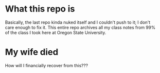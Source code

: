 # What this repo is
Basically, the last repo kinda nuked itself and I couldn't push to it; I 
don't care enough to fix it. This entire repo archives all my class notes
from 99% of the class I took here at Oregon State University. 

# My wife died
How will I financially recover from this???
